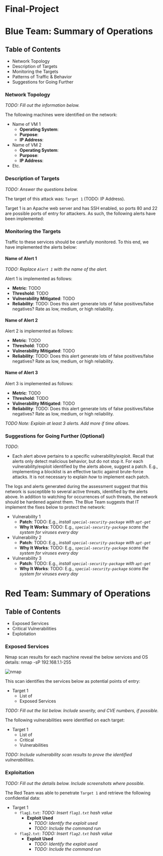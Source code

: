 # Final-Project

# Blue Team: Summary of Operations

## Table of Contents
- Network Topology
- Description of Targets
- Monitoring the Targets
- Patterns of Traffic & Behavior
- Suggestions for Going Further

### Network Topology
_TODO: Fill out the information below._

The following machines were identified on the network:
- Name of VM 1
  - **Operating System**:
  - **Purpose**:
  - **IP Address**:
- Name of VM 2
  - **Operating System**:
  - **Purpose**:
  - **IP Address**:
- Etc.

### Description of Targets
_TODO: Answer the questions below._

The target of this attack was: `Target 1` (TODO: IP Address).

Target 1 is an Apache web server and has SSH enabled, so ports 80 and 22 are possible ports of entry for attackers. As such, the following alerts have been implemented:

### Monitoring the Targets

Traffic to these services should be carefully monitored. To this end, we have implemented the alerts below:

#### Name of Alert 1
_TODO: Replace `Alert 1` with the name of the alert._

Alert 1 is implemented as follows:
  - **Metric**: TODO
  - **Threshold**: TODO
  - **Vulnerability Mitigated**: TODO
  - **Reliability**: TODO: Does this alert generate lots of false positives/false negatives? Rate as low, medium, or high reliability.

#### Name of Alert 2
Alert 2 is implemented as follows:
  - **Metric**: TODO
  - **Threshold**: TODO
  - **Vulnerability Mitigated**: TODO
  - **Reliability**: TODO: Does this alert generate lots of false positives/false negatives? Rate as low, medium, or high reliability.

#### Name of Alert 3
Alert 3 is implemented as follows:
  - **Metric**: TODO
  - **Threshold**: TODO
  - **Vulnerability Mitigated**: TODO
  - **Reliability**: TODO: Does this alert generate lots of false positives/false negatives? Rate as low, medium, or high reliability.

_TODO Note: Explain at least 3 alerts. Add more if time allows._

### Suggestions for Going Further (Optional)
_TODO_: 
- Each alert above pertains to a specific vulnerability/exploit. Recall that alerts only detect malicious behavior, but do not stop it. For each vulnerability/exploit identified by the alerts above, suggest a patch. E.g., implementing a blocklist is an effective tactic against brute-force attacks. It is not necessary to explain _how_ to implement each patch.

The logs and alerts generated during the assessment suggest that this network is susceptible to several active threats, identified by the alerts above. In addition to watching for occurrences of such threats, the network should be hardened against them. The Blue Team suggests that IT implement the fixes below to protect the network:
- Vulnerability 1
  - **Patch**: TODO: E.g., _install `special-security-package` with `apt-get`_
  - **Why It Works**: TODO: E.g., _`special-security-package` scans the system for viruses every day_
- Vulnerability 2
  - **Patch**: TODO: E.g., _install `special-security-package` with `apt-get`_
  - **Why It Works**: TODO: E.g., _`special-security-package` scans the system for viruses every day_
- Vulnerability 3
  - **Patch**: TODO: E.g., _install `special-security-package` with `apt-get`_
  - **Why It Works**: TODO: E.g., _`special-security-package` scans the system for viruses every day_



# Red Team: Summary of Operations

## Table of Contents
- Exposed Services
- Critical Vulnerabilities
- Exploitation

### Exposed Services

Nmap scan results for each machine reveal the below services and OS details:
nmap -sP 192.168.1.1-255

![nmap](https://user-images.githubusercontent.com/77302201/129827939-04b49b80-afa1-4456-bb61-9ef892ee5947.png)


This scan identifies the services below as potential points of entry:
- Target 1
  - List of
  - Exposed Services

_TODO: Fill out the list below. Include severity, and CVE numbers, if possible._

The following vulnerabilities were identified on each target:
- Target 1
  - List of
  - Critical
  - Vulnerabilities

_TODO: Include vulnerability scan results to prove the identified vulnerabilities._

### Exploitation
_TODO: Fill out the details below. Include screenshots where possible._

The Red Team was able to penetrate `Target 1` and retrieve the following confidential data:
- Target 1
  - `flag1.txt`: _TODO: Insert `flag1.txt` hash value_
    - **Exploit Used**
      - _TODO: Identify the exploit used_
      - _TODO: Include the command run_
  - `flag2.txt`: _TODO: Insert `flag2.txt` hash value_
    - **Exploit Used**
      - _TODO: Identify the exploit used_
      - _TODO: Include the command run_
